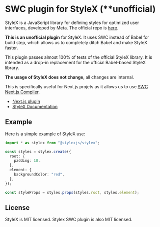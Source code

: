 # SWC plugin for StyleX (**unofficial)

StyleX is a JavaScript library for defining styles for optimized user interfaces, developed by Meta. The official repo is [here](https://www.github.com/facebook/stylex).

**This is an unofficial plugin** for StyleX. It uses SWC instead of Babel for build step, which allows us to completely ditch Babel and make StyleX faster.

This plugin passes almost 100% of tests of the official StyleX library. It is intended as a drop-in replacement for the official Babel-based StyleX library.

**The usage of StyleX does not change**, all changes are internal.

This is specifically useful for Next.js projets as it allows us to use [SWC Next.js Compiler](https://nextjs.org/docs/architecture/nextjs-compiler).

- [Next.js plugin](https://github.com/talovski/stylex-swc-plugin/tree/master/packages/nextjs-plugin)
- [StyleX Documentation](https://stylexjs.com)

## Example

Here is a simple example of StyleX use:

```ts
import * as stylex from "@stylexjs/stylex";

const styles = stylex.create({
  root: {
    padding: 10,
  },
  element: {
    backgroundColor: "red",
  },
});

const styleProps = stylex.props(styles.root, styles.element);
```

## License

StyleX is MIT licensed.
Stylex SWC plugin is also MIT licensed.
